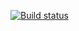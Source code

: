 [![Build status](https://ci.appveyor.com/api/projects/status/pcvlbvkk0txxb3cf?svg=true)](https://ci.appveyor.com/project/ywb/cardform)
